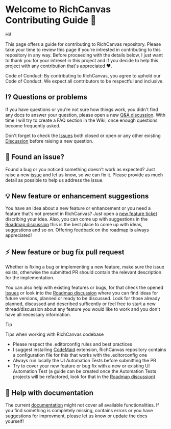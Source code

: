 # Welcome to RichCanvas Contributing Guide 👋

Hi!

This page offers a guide for contributing to RichCanvas repository. Please take your time to review this page if you're intrested in contributing to this repository in any way.
Before proceeding with the details below, I just want to thank you for your intreset in this project and if you decide to help this project with any contribution that's appreciated ❤️.

Code of Conduct: By contributing to RichCanvas, you agree to uphold our Code of Conduct. We expect all contributors to be respectful and inclusive.

## ⁉️ Questions or problems

If you have questions or you're not sure how things work, you didn't find any docs to answer your question, please open a new [Q&A discussion](https://github.com/mircea21S/RichCanvas/discussions/new?category=q-a).
With time I will try to create a FAQ section in the Wiki, once enough questions become frequently asked. 

Don't forget to check the [Issues](https://github.com/mircea21S/RichCanvas/issues) both closed or open or any other existing [Discussion](https://github.com/mircea21S/RichCanvas/discussions)
before raising a new question.

## 🐛 Found an issue?

Found a bug or you noticed something doesn't work as expected? Just raise a new [issue](https://github.com/mircea21S/RichCanvas/issues/new?template=bug-report.md) and let us know, so we can fix it. 
Please provide as much detail as possible to help us address the issue.

## 💡 New feature or enhancement suggestions

You have an idea about a new feature or enhancement or you need a feature that's not present in RichCanvas? Just open a [new feature ticket](https://github.com/mircea21S/RichCanvas/issues/new?template=feature_request.md) discribing your idea.
Also, you can come up with suggestions in the [Roadmap discussion](https://github.com/mircea21S/RichCanvas/discussions/45) this is the best place to come up with ideas, suggestions and so on.
Offering feedback on the roadmap is always appreciated!

## :zap: New feature or bug fix pull request

Whether is fixing a bug or implementing a new feature, make sure the issue exists, otherwise the submitted PR should contain the relevant description for the implementation. 

You can also help with existing features or bugs, for that check the opened [Issues](https://github.com/mircea21S/RichCanvas/issues) or look into the [Roadmap discussion](https://github.com/mircea21S/RichCanvas/discussions/45) 
where you can find ideas for future versions, planned or ready to be discussed.
Look for those already planned, discussed and described sufficently or feel free to start a new thread/discussion about any feature you would like to work and you don't have all necessary information.

> [!TIP]
> Tips when working with RichCanvas codebase
> - Please respect the .editorconfig rules and best practices
> - I suggest installing [CodeMaid](https://marketplace.visualstudio.com/items?itemName=SteveCadwallader.CodeMaid) extension, RichCanvas repository contains a configuration file for this that works
with the .editorconfig one
> - Always run locally the UI Automation Tests before submitting the PR
> - Try to cover your new feature or bug fix with a new or existing UI Automation Test 
(a guide can be created once the Automation Tests projects will be refactored, look for that in the [Roadmap discussion](https://github.com/mircea21S/RichCanvas/discussions/45))

## 📝 Help with documentation

The current [documentation](https://github.com/mircea21S/RichCanvas/wiki) might not cover all available functionalities. If you find something is completely missing, contains errors or you have suggestions for improvment,
please let us know or update the docs yourself!
